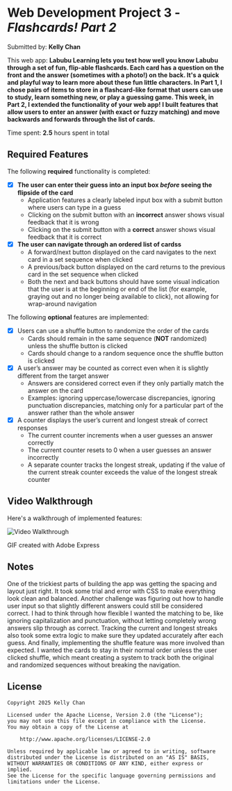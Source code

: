 # Web Development Project 3 - *Flashcards! Part 2*

Submitted by: **Kelly Chan**

This web app: **Labubu Learning lets you test how well you know Labubu through a set of fun, flip-able flashcards. Each card has a question on the front and the answer (sometimes with a photo!) on the back. It's a quick and playful way to learn more about these fun little characters. In Part 1, I chose pairs of items to store in a flashcard-like format that users can use to study, learn something new, or play a guessing game. This week, in Part 2, I extended the functionality of your web app! I built features that allow users to enter an answer (with exact or fuzzy matching) and move backwards and forwards through the list of cards.**

Time spent: **2.5** hours spent in total

## Required Features

The following **required** functionality is completed:

- [X] **The user can enter their guess into an input box *before* seeing the flipside of the card**
  - Application features a clearly labeled input box with a submit button where users can type in a guess
  - Clicking on the submit button with an **incorrect** answer shows visual feedback that it is wrong 
  -  Clicking on the submit button with a **correct** answer shows visual feedback that it is correct
- [X] **The user can navigate through an ordered list of cardss**
  - A forward/next button displayed on the card navigates to the next card in a set sequence when clicked
  - A previous/back button displayed on the card returns to the previous card in the set sequence when clicked
  - Both the next and back buttons should have some visual indication that the user is at the beginning or end of the list (for example, graying out and no longer being available to click), not allowing for wrap-around navigation

The following **optional** features are implemented:

- [X] Users can use a shuffle button to randomize the order of the cards
  - Cards should remain in the same sequence (**NOT** randomized) unless the shuffle button is clicked 
  - Cards should change to a random sequence once the shuffle button is clicked
- [X] A user’s answer may be counted as correct even when it is slightly different from the target answer
  - Answers are considered correct even if they only partially match the answer on the card 
  - Examples: ignoring uppercase/lowercase discrepancies, ignoring punctuation discrepancies, matching only for a particular part of the answer rather than the whole answer
- [X] A counter displays the user’s current and longest streak of correct responses
  - The current counter increments when a user guesses an answer correctly
  - The current counter resets to 0 when a user guesses an answer incorrectly
  - A separate counter tracks the longest streak, updating if the value of the current streak counter exceeds the value of the longest streak counter 

## Video Walkthrough

Here's a walkthrough of implemented features:

<img src='walkthrough.gif' title='Video Walkthrough' alt='Video Walkthrough' />

GIF created with Adobe Express

## Notes

One of the trickiest parts of building the app was getting the spacing and layout just right. It took some trial and error with CSS to make everything look clean and balanced. Another challenge was figuring out how to handle user input so that slightly different answers could still be considered correct. I had to think through how flexible I wanted the matching to be, like ignoring capitalization and punctuation, without letting completely wrong answers slip through as correct. Tracking the current and longest streaks also took some extra logic to make sure they updated accurately after each guess. And finally, implementing the shuffle feature was more involved than expected. I wanted the cards to stay in their normal order unless the user clicked shuffle, which meant creating a system to track both the original and randomized sequences without breaking the navigation.

## License

    Copyright 2025 Kelly Chan

    Licensed under the Apache License, Version 2.0 (the "License");
    you may not use this file except in compliance with the License.
    You may obtain a copy of the License at

        http://www.apache.org/licenses/LICENSE-2.0

    Unless required by applicable law or agreed to in writing, software
    distributed under the License is distributed on an "AS IS" BASIS,
    WITHOUT WARRANTIES OR CONDITIONS OF ANY KIND, either express or implied.
    See the License for the specific language governing permissions and
    limitations under the License.